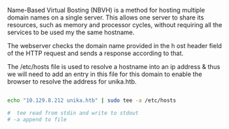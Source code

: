 Name-Based Virtual Bosting (NBVH) is a method for hosting multiple domain names on a single server.  This allows one server to share its resources, such as memory and processor cycles, without requiring all the services to be used my the same hostname.

The webserver checks the domain name provided in the h ost header field of the HTTP request and sends a response according to that.

The /etc/hosts file is used to resolve a hostname into an ip address & thus we will need to add an entry in this file for this domain to enable the browser to resolve the address for unika.htb.

~~~ bash

echo "10.129.8.212 unika.htb" | sudo tee -a /etc/hosts

#  tee read from stdin and write to stdout
# -a append to file

~~~